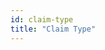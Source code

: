 ```yaml
---
id: claim-type
title: "Claim Type"
---
```


<!-- import { CSVDataTable } from '@site/src/components/CSVDataTable';



<CSVDataTable csvUrl="https://raw.githubusercontent.com/tuva-health/terminology/main/terminology/terminology__claim_type.csv" /> -->